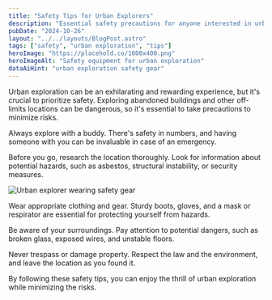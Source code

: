 ```yaml
---
title: "Safety Tips for Urban Explorers"
description: "Essential safety precautions for anyone interested in urban exploration."
pubDate: "2024-10-26"
layout: "../../layouts/BlogPost.astro"
tags: ["safety", "urban exploration", "tips"]
heroImage: "https://placehold.co/1000x400.png"
heroImageAlt: "Safety equipment for urban exploration"
dataAiHint: "urban exploration safety gear"
---
```


Urban exploration can be an exhilarating and rewarding experience, but it's crucial to prioritize safety. Exploring abandoned buildings and other off-limits locations can be dangerous, so it's essential to take precautions to minimize risks.

Always explore with a buddy. There's safety in numbers, and having someone with you can be invaluable in case of an emergency.

Before you go, research the location thoroughly. Look for information about potential hazards, such as asbestos, structural instability, or security measures.

<img src="https://placehold.co/600x400.png" alt="Urban explorer wearing safety gear" data-ai-hint="urban explorer safety gear"/>

Wear appropriate clothing and gear. Sturdy boots, gloves, and a mask or respirator are essential for protecting yourself from hazards.

Be aware of your surroundings. Pay attention to potential dangers, such as broken glass, exposed wires, and unstable floors.

Never trespass or damage property. Respect the law and the environment, and leave the location as you found it.

By following these safety tips, you can enjoy the thrill of urban exploration while minimizing the risks.